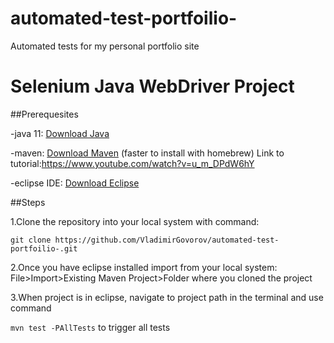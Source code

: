 # automated-test-portfoilio-
Automated tests for my personal portfolio site


# Selenium Java WebDriver Project

##Prerequesites

-java 11: [Download Java](https://www.oracle.com/java/technologies/javase-downloads.html) 

-maven: [Download Maven](https://maven.apache.org/download.cgi) (faster to install with homebrew) Link to 
tutorial:https://www.youtube.com/watch?v=u_m_DPdW6hY

-eclipse IDE: [Download Eclipse](https://www.eclipse.org/downloads/)

  ##Steps

  1.Clone the repository into your local system with command: 
  
  ```git clone https://github.com/VladimirGovorov/automated-test-portfoilio-.git```
  
  2.Once you have eclipse installed import from your local system:
  File>Import>Existing Maven Project>Folder where you cloned the project


  3.When project is in eclipse, navigate to project path in the terminal and use command 
  
  ```mvn test -PAllTests``` to trigger all tests

